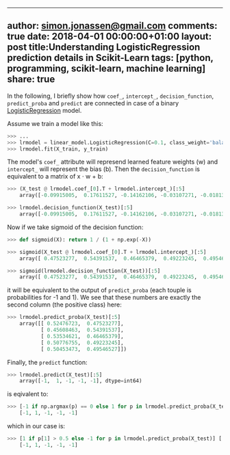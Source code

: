 
---
author: simon.jonassen@gmail.com
comments: true
date: 2018-04-01 00:00:00+01:00
layout: post
title:Understanding LogisticRegression prediction details in Scikit-Learn
tags: [python, programming, scikit-learn, machine learning]
share: true
---

In the following, I briefly show how `coef_`, `intercept_`, `decision_function`, `predict_proba` and `predict` are connected in case of a binary [LogisticRegression](http://scikit-learn.org/stable/modules/generated/sklearn.linear_model.LogisticRegression.html) model.

Assume we train a model like this:

```python
>>> ...
>>> lrmodel = linear_model.LogisticRegression(C=0.1, class_weight='balanced')
>>> lrmodel.fit(X_train, y_train)
```

The model's `coef_` attribute will represend learned feature weights (w) and `intercept_` will represent the bias (b). Then the `decision_function` is equivalent to a matrix of x · w + b:

```python
>>> (X_test @ lrmodel.coef_[0].T + lrmodel.intercept_)[:5]
    array([-0.09915005,  0.17611527, -0.14162106, -0.03107271, -0.01813942])

>>> lrmodel.decision_function(X_test)[:5]
    array([-0.09915005,  0.17611527, -0.14162106, -0.03107271, -0.01813942])
```

Now if we take sigmoid of the decision function:

```python
>>> def sigmoid(X): return 1 / (1 + np.exp(-X))

>>> sigmoid(X_test @ lrmodel.coef_[0].T + lrmodel.intercept_)[:5]
    array([ 0.47523277,  0.54391537,  0.46465379,  0.49223245,  0.49546527])

>>> sigmoid(lrmodel.decision_function(X_test))[:5]
    array([ 0.47523277,  0.54391537,  0.46465379,  0.49223245,  0.49546527])
```

it will be equivalent to the output of `predict_proba` (each touple is probabilities for -1 and 1). We see that these numbers are exactly the second column (the positive class) here:

```python
>>> lrmodel.predict_proba(X_test)[:5]
    array([[ 0.52476723,  0.47523277],
           [ 0.45608463,  0.54391537],
           [ 0.53534621,  0.46465379],
           [ 0.50776755,  0.49223245],
           [ 0.50453473,  0.49546527]])
```

Finally, the `predict` function:
```python
>>> lrmodel.predict(X_test)[:5]
    array([-1,  1, -1, -1, -1], dtype=int64)
```

is eqivalent to:
```python
>>> [-1 if np.argmax(p) == 0 else 1 for p in lrmodel.predict_proba(X_test)] [:5]
    [-1, 1, -1, -1, -1]
```

which in our case is:
```python
>>> [1 if p[1] > 0.5 else -1 for p in lrmodel.predict_proba(X_test)] [:5]
    [-1, 1, -1, -1, -1]
```
